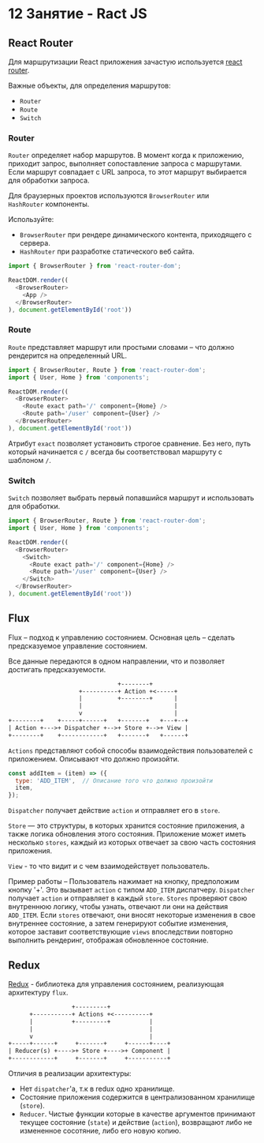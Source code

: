 # 12 Занятие - Ract JS

## React Router

Для маршрутизации React приложения зачастую используется [react router](https://reacttraining.com/react-router/web/guides/quick-start).

Важные объекты, для определения маршрутов:

- `Router`
- `Route`
- `Switch`

### Router

`Router` определяет набор маршрутов. В момент когда к приложению, приходит запрос, выполняет сопоставление запроса с маршрутами. Если маршрут совпадает с URL запроса, то этот маршрут выбирается для обработки запроса.

Для браузерных проектов используются `BrowserRouter` или `HashRouter` компоненты.

Используйте:

- `BrowserRouter` при рендере динамического контента, приходящего с сервера.
- `HashRouter` при разработке статического веб сайта.

```js
import { BrowserRouter } from 'react-router-dom';

ReactDOM.render((
  <BrowserRouter>
    <App />
  </BrowserRouter>
), document.getElementById('root'))
```

### Route

`Route` представляет маршрут или простыми словами – что должно рендерится на определенный URL.

```js
import { BrowserRouter, Route } from 'react-router-dom';
import { User, Home } from 'components';

ReactDOM.render((
  <BrowserRouter>
    <Route exact path='/' component={Home} />
    <Route path='/user' component={User} />
  </BrowserRouter>
), document.getElementById('root'))
```

Атрибут `exact` позволяет установить строгое сравнение. Без него, путь который начинается с `/` всегда бы соответствовал маршруту с шаблоном `/`.

### Switch

`Switch` позволяет выбрать первый попавшийся маршрут и использовать для обработки.

```js
import { BrowserRouter, Route } from 'react-router-dom';
import { User, Home } from 'components';

ReactDOM.render((
  <BrowserRouter>
    <Switch>
      <Route exact path='/' component={Home} />
      <Route path='/user' component={User} />
    </Switch>
  </BrowserRouter>
), document.getElementById('root'))
```

## Flux

Flux – подход к управлению состоянием. Основная цель – сделать предсказуемое управление состоянием.

Все данные передаются в одном направлении, что и позволяет достигать предсказуемости.

```txt
                               +--------+
                    +----------+ Action +<-----+
                    |          +--------+      |
                    |                          |
                    v                          |
+--------+    +-----+------+   +-------+   +---+--+
| Action +--->+ Dispatcher +-->+ Store +-->+ View |
+--------+    +------------+   +-------+   +------+
```

`Actions` представляют собой способы взаимодействия пользователей с приложением. Описывают что должно произойти.

```js
const addItem = (item) => ({
  type: 'ADD_ITEM',  // Описание того что должно произойти
  item,
});
```

`Dispatcher` получает действие `action` и отправляет его в `store`.

`Store` — это структуры, в которых хранится состояние приложения, а также логика обновления этого состояния. Приложение может иметь несколько `stores`, каждый из которых отвечает за свою часть состояния приложения. 

`View` - то что видит и с чем взаимодействует пользователь.

Пример работы – Пользователь нажимает на кнопку, предположим кнопку '+'. Это вызывает `action` с типом `ADD_ITEM` диспатчеру. `Dispatcher` получает `action` и отправляет в каждый `store`. `Stores` проверяют свою внутреннюю логику, чтобы узнать, отвечают ли они на действия `ADD_ITEM`. Если `stores` отвечают, они вносят некоторые изменения в свое внутреннее состояние, а затем генерируют событие изменения, которое заставит соответствующие `views` впоследствии повторно выполнить рендеринг, отображая обновленное состояние.

## Redux

[Redux](https://redux.js.org/) - библиотека для управления состоянием, реализующая архитектуру `flux`.

```txt
                  +---------+
      +-----------+ Actions +<----------+
      |           +---------+           |
      |                                 |
      v                                 |
+-----+------+     +-------+     +------+----+
| Reducer(s) +---->+ Store +---->+ Component |
+------------+     +-------+     +-----------+

```

Отличия в реализации архитектуры:

- Нет `dispatcher`'a, т.к в redux одно хранилище.
- Состояние приложения содержится в централизованном хранилище (`store`).
- `Reducer`. Чистые функции которые в качестве аргументов принимают текущее состояние (`state`) и действие (`action`), возвращают либо не измененное сосотяние, либо его новую копию.
